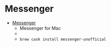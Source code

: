# Messenger
- [Messenger](https://fbmacmessenger.rsms.me/)
  -  Messenger for Mac
  - 
  - `brew cask install messenger-unofficial`
